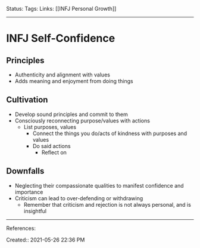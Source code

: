 Status:
Tags:
Links: [[INFJ Personal Growth]]
___
# INFJ Self-Confidence
## Principles
- Authenticity and alignment with values
- Adds meaning and enjoyment from doing things
## Cultivation
- Develop sound principles and commit to them
- Consciously reconnecting purpose/values with actions
	- List purposes, values
		- Connect the things you do/acts of kindness with purposes and values
		- Do said actions
			- Reflect on
## Downfalls
- Neglecting their compassionate qualities to manifest confidence and importance
- Criticism can lead to over-defending or withdrawing
	- Remember that criticism and rejection is not always personal, and is insightful
___
References:

Created:: 2021-05-26 22:36 PM